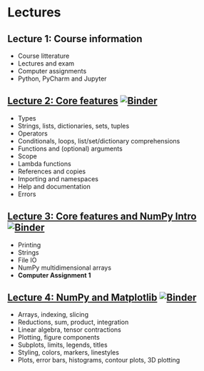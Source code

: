 
# Lectures

## Lecture 1: Course information
  - Course litterature
  - Lectures and exam
  - Computer assignments
  - Python, PyCharm and Jupyter

## [Lecture 2: Core features](https://nbviewer.jupyter.org/github/HugoStrand/DAT171/blob/master/lectures/Lecture02/Lecture02.ipynb) [![Binder](https://mybinder.org/badge_logo.svg)](https://mybinder.org/v2/gh/HugoStrand/DAT171/master?filepath=lectures%2FLecture02%2FLecture02.ipynb)

   - Types
   - Strings, lists, dictionaries, sets, tuples
   - Operators
   - Conditionals, loops, list/set/dictionary comprehensions
   - Functions and (optional) arguments
   - Scope
   - Lambda functions
   - References and copies
   - Importing and namespaces
   - Help and documentation
   - Errors

## [Lecture 3: Core features and NumPy Intro](https://nbviewer.jupyter.org/github/HugoStrand/DAT171/blob/master/lectures/Lecture03/Lecture03.ipynb) [![Binder](https://mybinder.org/badge_logo.svg)](https://mybinder.org/v2/gh/HugoStrand/DAT171/master?filepath=lectures%2FLecture03%2FLecture03.ipynb)
   - Printing
   - Strings
   - File IO
   - NumPy multidimensional arrays
   - **Computer Assignment 1**

## [Lecture 4: NumPy and Matplotlib](https://nbviewer.jupyter.org/github/HugoStrand/DAT171/blob/master/lectures/Lecture04/Lecture04.ipynb) [![Binder](https://mybinder.org/badge_logo.svg)]( https://mybinder.org/v2/gh/HugoStrand/DAT171/master?filepath=lectures%2FLecture04%2FLecture04.ipynb )
   - Arrays, indexing, slicing
   - Reductions, sum, product, integration
   - Linear algebra, tensor contractions
   - Plotting, figure components
   - Subplots, limits, legends, titles
   - Styling, colors, markers, linestyles
   - Plots, error bars, histograms, contour plots, 3D plotting
